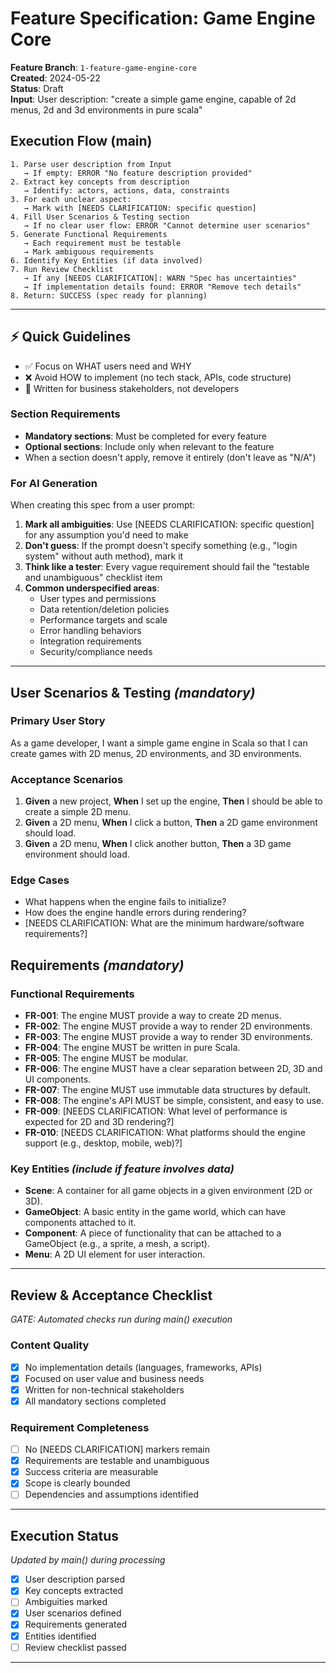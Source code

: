 # Feature Specification: Game Engine Core

**Feature Branch**: `1-feature-game-engine-core`  
**Created**: 2024-05-22  
**Status**: Draft  
**Input**: User description: "create a simple game engine, capable of 2d menus, 2d and 3d environments in pure scala"

## Execution Flow (main)
```
1. Parse user description from Input
   → If empty: ERROR "No feature description provided"
2. Extract key concepts from description
   → Identify: actors, actions, data, constraints
3. For each unclear aspect:
   → Mark with [NEEDS CLARIFICATION: specific question]
4. Fill User Scenarios & Testing section
   → If no clear user flow: ERROR "Cannot determine user scenarios"
5. Generate Functional Requirements
   → Each requirement must be testable
   → Mark ambiguous requirements
6. Identify Key Entities (if data involved)
7. Run Review Checklist
   → If any [NEEDS CLARIFICATION]: WARN "Spec has uncertainties"
   → If implementation details found: ERROR "Remove tech details"
8. Return: SUCCESS (spec ready for planning)
```

---

## ⚡ Quick Guidelines
- ✅ Focus on WHAT users need and WHY
- ❌ Avoid HOW to implement (no tech stack, APIs, code structure)
- 👥 Written for business stakeholders, not developers

### Section Requirements
- **Mandatory sections**: Must be completed for every feature
- **Optional sections**: Include only when relevant to the feature
- When a section doesn't apply, remove it entirely (don't leave as "N/A")

### For AI Generation
When creating this spec from a user prompt:
1. **Mark all ambiguities**: Use [NEEDS CLARIFICATION: specific question] for any assumption you'd need to make
2. **Don't guess**: If the prompt doesn't specify something (e.g., "login system" without auth method), mark it
3. **Think like a tester**: Every vague requirement should fail the "testable and unambiguous" checklist item
4. **Common underspecified areas**:
   - User types and permissions
   - Data retention/deletion policies  
   - Performance targets and scale
   - Error handling behaviors
   - Integration requirements
   - Security/compliance needs

---

## User Scenarios & Testing *(mandatory)*

### Primary User Story
As a game developer, I want a simple game engine in Scala so that I can create games with 2D menus, 2D environments, and 3D environments.

### Acceptance Scenarios
1. **Given** a new project, **When** I set up the engine, **Then** I should be able to create a simple 2D menu.
2. **Given** a 2D menu, **When** I click a button, **Then** a 2D game environment should load.
3. **Given** a 2D menu, **When** I click another button, **Then** a 3D game environment should load.

### Edge Cases
- What happens when the engine fails to initialize?
- How does the engine handle errors during rendering?
- [NEEDS CLARIFICATION: What are the minimum hardware/software requirements?]

## Requirements *(mandatory)*

### Functional Requirements
- **FR-001**: The engine MUST provide a way to create 2D menus.
- **FR-002**: The engine MUST provide a way to render 2D environments.
- **FR-003**: The engine MUST provide a way to render 3D environments.
- **FR-004**: The engine MUST be written in pure Scala.
- **FR-005**: The engine MUST be modular.
- **FR-006**: The engine MUST have a clear separation between 2D, 3D and UI components.
- **FR-007**: The engine MUST use immutable data structures by default.
- **FR-008**: The engine's API MUST be simple, consistent, and easy to use.
- **FR-009**: [NEEDS CLARIFICATION: What level of performance is expected for 2D and 3D rendering?]
- **FR-010**: [NEEDS CLARIFICATION: What platforms should the engine support (e.g., desktop, mobile, web)?]

### Key Entities *(include if feature involves data)*
- **Scene**: A container for all game objects in a given environment (2D or 3D).
- **GameObject**: A basic entity in the game world, which can have components attached to it.
- **Component**: A piece of functionality that can be attached to a GameObject (e.g., a sprite, a mesh, a script).
- **Menu**: A 2D UI element for user interaction.

---

## Review & Acceptance Checklist
*GATE: Automated checks run during main() execution*

### Content Quality
- [X] No implementation details (languages, frameworks, APIs)
- [X] Focused on user value and business needs
- [X] Written for non-technical stakeholders
- [X] All mandatory sections completed

### Requirement Completeness
- [ ] No [NEEDS CLARIFICATION] markers remain
- [X] Requirements are testable and unambiguous  
- [X] Success criteria are measurable
- [X] Scope is clearly bounded
- [ ] Dependencies and assumptions identified

---

## Execution Status
*Updated by main() during processing*

- [X] User description parsed
- [X] Key concepts extracted
- [ ] Ambiguities marked
- [X] User scenarios defined
- [X] Requirements generated
- [X] Entities identified
- [ ] Review checklist passed

---
